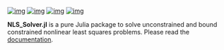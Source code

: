 [![img](https://img.shields.io/badge/docs-stable-blue.svg)](https://vincent-picaud.github.io/NLS_Solver.jl/stable) [![img](https://img.shields.io/badge/docs-dev-blue.svg)](https://vincent-picaud.github.io/NLS_Solver.jl/dev) [![img](https://github.com/vincent-picaud/NLS_Solver.jl/workflows/CI/badge.svg)](https://github.com/vincent-picaud/NLS_Solver.jl/actions)
[![img](https://codecov.io/gh/vincent-picaud/NLS_Solver.jl/branch/main/graph/badge.svg)](https://codecov.io/gh/vincent-picaud/NLS_Solver.jl)

**NLS\_Solver.jl** is a pure Julia package to solve unconstrained and
bound constrained nonlinear least squares problems. Please read the
[documentation](https://vincent-picaud.github.io/NLS_Solver.jl/stable).

